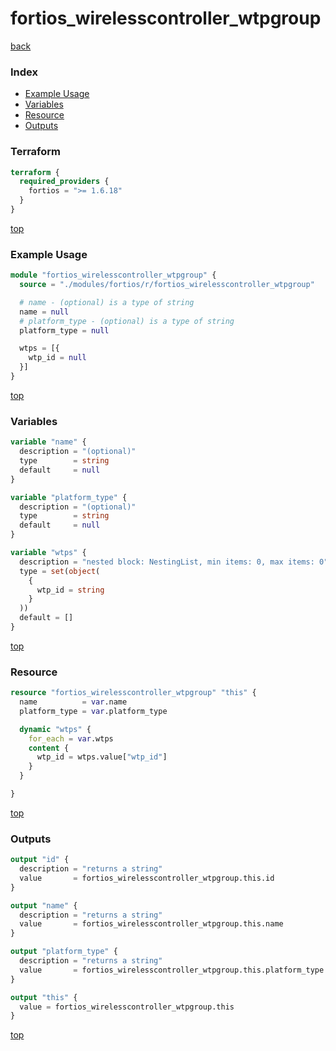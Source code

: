 # fortios_wirelesscontroller_wtpgroup

[back](../fortios.md)

### Index

- [Example Usage](#example-usage)
- [Variables](#variables)
- [Resource](#resource)
- [Outputs](#outputs)

### Terraform

```terraform
terraform {
  required_providers {
    fortios = ">= 1.6.18"
  }
}
```

[top](#index)

### Example Usage

```terraform
module "fortios_wirelesscontroller_wtpgroup" {
  source = "./modules/fortios/r/fortios_wirelesscontroller_wtpgroup"

  # name - (optional) is a type of string
  name = null
  # platform_type - (optional) is a type of string
  platform_type = null

  wtps = [{
    wtp_id = null
  }]
}
```

[top](#index)

### Variables

```terraform
variable "name" {
  description = "(optional)"
  type        = string
  default     = null
}

variable "platform_type" {
  description = "(optional)"
  type        = string
  default     = null
}

variable "wtps" {
  description = "nested block: NestingList, min items: 0, max items: 0"
  type = set(object(
    {
      wtp_id = string
    }
  ))
  default = []
}
```

[top](#index)

### Resource

```terraform
resource "fortios_wirelesscontroller_wtpgroup" "this" {
  name          = var.name
  platform_type = var.platform_type

  dynamic "wtps" {
    for_each = var.wtps
    content {
      wtp_id = wtps.value["wtp_id"]
    }
  }

}
```

[top](#index)

### Outputs

```terraform
output "id" {
  description = "returns a string"
  value       = fortios_wirelesscontroller_wtpgroup.this.id
}

output "name" {
  description = "returns a string"
  value       = fortios_wirelesscontroller_wtpgroup.this.name
}

output "platform_type" {
  description = "returns a string"
  value       = fortios_wirelesscontroller_wtpgroup.this.platform_type
}

output "this" {
  value = fortios_wirelesscontroller_wtpgroup.this
}
```

[top](#index)